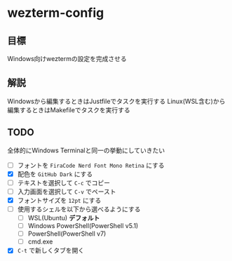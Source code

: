# wezterm-config

## 目標

Windows向けweztermの設定を完成させる

## 解説

Windowsから編集するときはJustfileでタスクを実行する
Linux(WSL含む)から編集するときはMakefileでタスクを実行する

## TODO

全体的にWindows Terminalと同一の挙動にしていきたい

- [ ] フォントを `FiraCode Nerd Font Mono Retina` にする
- [x] 配色を `GitHub Dark` にする
- [ ] テキストを選択して `C-c` でコピー
- [ ] 入力画面を選択して `C-v` でペースト
- [x] フォントサイズを `12pt` にする
- [ ] 使用するシェルを以下から選べるようにする
  - [ ] WSL(Ubuntu) **デフォルト**
  - [ ] Windows PowerShell(PowerShell v5.1)
  - [ ] PowerShell(PowerShell v7)
  - [ ] cmd.exe
- [x] `C-t` で新しくタブを開く
